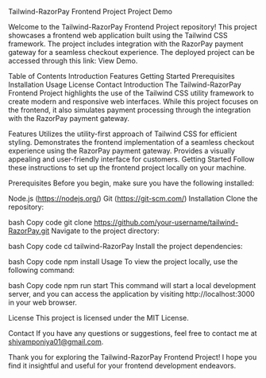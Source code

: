 Tailwind-RazorPay Frontend Project
Project Demo

Welcome to the Tailwind-RazorPay Frontend Project repository! This project showcases a frontend web application built using the Tailwind CSS framework. The project includes integration with the RazorPay payment gateway for a seamless checkout experience. The deployed project can be accessed through this link: View Demo.

Table of Contents
Introduction
Features
Getting Started
Prerequisites
Installation
Usage
License
Contact
Introduction
The Tailwind-RazorPay Frontend Project highlights the use of the Tailwind CSS utility framework to create modern and responsive web interfaces. While this project focuses on the frontend, it also simulates payment processing through the integration with the RazorPay payment gateway.

Features
Utilizes the utility-first approach of Tailwind CSS for efficient styling.
Demonstrates the frontend implementation of a seamless checkout experience using the RazorPay payment gateway.
Provides a visually appealing and user-friendly interface for customers.
Getting Started
Follow these instructions to set up the frontend project locally on your machine.

Prerequisites
Before you begin, make sure you have the following installed:

Node.js (https://nodejs.org/)
Git (https://git-scm.com/)
Installation
Clone the repository:

bash
Copy code
git clone https://github.com/your-username/tailwind-RazorPay.git
Navigate to the project directory:

bash
Copy code
cd tailwind-RazorPay
Install the project dependencies:

bash
Copy code
npm install
Usage
To view the project locally, use the following command:

bash
Copy code
npm run start
This command will start a local development server, and you can access the application by visiting http://localhost:3000 in your web browser.

License
This project is licensed under the MIT License.

Contact
If you have any questions or suggestions, feel free to contact me at shivamponiya01@gmail.com.

Thank you for exploring the Tailwind-RazorPay Frontend Project! I hope you find it insightful and useful for your frontend development endeavors.
